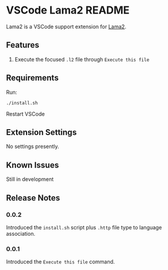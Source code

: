# VSCode Lama2 README

Lama2 is a VSCode support extension for [Lama2](https://github.com/HexmosTech/Lama2).
## Features

1. Execute the focused `.l2` file through `Execute this file`
## Requirements

Run:

```
./install.sh
```

Restart VSCode
## Extension Settings

No settings presently.

## Known Issues

Still in development
## Release Notes

### 0.0.2

Introduced the `install.sh` script plus `.http` file type to language association.

### 0.0.1

Introduced the `Execute this file` command. 